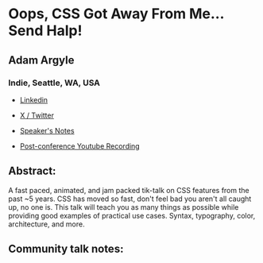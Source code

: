 # Oops, CSS Got Away From Me… Send Halp! 

## Adam Argyle
### Indie, Seattle, WA, USA 
- [Linkedin](https://www.linkedin.com/in/adamargyle/) 

- [X / Twitter](https://x.com/argyleink) 

- [Speaker's Notes]()
- [Post-conference Youtube Recording]()
## Abstract: 

A fast paced, animated, and jam packed tik-talk on CSS features from the past ~5 years. CSS has moved so fast, don't feel bad you aren't all caught up, no one is. This talk will teach you as many things as possible while providing good examples of practical use cases. Syntax, typography, color, architecture, and more.
## Community talk notes: 